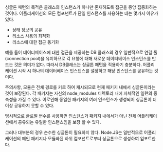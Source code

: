 싱글톤 패턴의 목적은 클래스의 인스턴스가 하나만 존재하도록 접근을 중앙 집중화하는 것이다. 어플리케이션의 모든 컴포넌트가 단일 인스턴스를 사용하는 데는 몇가지 이유가 있다.
* 상태 정보의 공유
* 리소스 사용의 최적화
* 리소스에 대한 접근 동기화

예를 들어 데이터베이스에 대한 접근을 제공하는 DB 클래스의 경우 일반적으로 연결 풀(connection pool)을 유지하므로 각 요청에 대해 새로운 데이터베이스 인스턴스를 만드는 것은 의미가 없다. 따라서 DB클래스는 싱글톤 패턴을 적용하기 충분하다. 어플리케이션 시작 시 하나의 데이터베이스 인스턴스를 설정하고 해당 인스턴스를 공유하는 것이다.

주의사항, 모듈은 전체 경로를 키로 하여 캐시되므로 현재 패키지 내에서 싱글톤이라는 것이 보장된다. 각 패키지는 자신의 node_modules 디렉토리 내에 자체적인 일련의 종속성을 가질 수 있다. 이로인해 동일한 패키지의 여러 인스턴스가 생성되어 싱글톤이 더이상 공유하지 못할 수 있다.

명시적으로 글로벌 변수를 사용하면 인스턴스가 패키지 내에서가 아닌 전체 어플리케이션에서 공유되는 유일한 인스턴스임을 보장 할 수 있다. 

그러나 대부분의 경우 순수한 싱글톤이 필요하지 않다. Node.JS는 일반적으로 어플리케이션의 메인 패키지나 모듈화된 하위 컴포넌트로부터 싱글톤으로 생성하여 임포트한다. 